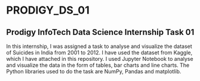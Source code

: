 # PRODIGY_DS_01

## Prodigy InfoTech Data Science Internship Task 01
In this internship, I was assigned a task to analyse and visualize the dataset of Suicides in India from 2001 to 2012.
I have used the dataset from Kaggle, which I have attached in this repository.
I used Jupyter Notebook to analyse and visualize the data in the form of tables, bar charts and line charts.
The Python libraries used to do the task are NumPy, Pandas and matplotlib.
